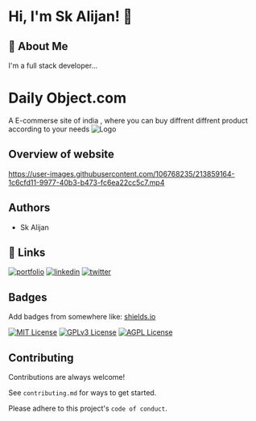 # Hi, I'm Sk Alijan! 👋


## 🚀 About Me
I'm a full stack developer...


# Daily Object.com

A E-commerse site of india , where you can buy diffrent diffrent product according to your needs
![Logo](https://iili.io/HajVAyN.png)


## Overview of website

https://user-images.githubusercontent.com/106768235/213859164-1c6cfd11-9977-40b3-b473-fc6ea22cc5c7.mp4


## Authors

- Sk Alijan


## 🔗 Links
[![portfolio](https://img.shields.io/badge/my_portfolio-000?style=for-the-badge&logo=ko-fi&logoColor=white)](https://katherineoelsner.com/)
[![linkedin](https://img.shields.io/badge/linkedin-0A66C2?style=for-the-badge&logo=linkedin&logoColor=white)](https://www.linkedin.com/)
[![twitter](https://img.shields.io/badge/twitter-1DA1F2?style=for-the-badge&logo=twitter&logoColor=white)](https://twitter.com/)


## Badges

Add badges from somewhere like: [shields.io](https://shields.io/)

[![MIT License](https://img.shields.io/badge/License-MIT-green.svg)](https://choosealicense.com/licenses/mit/)
[![GPLv3 License](https://img.shields.io/badge/License-GPL%20v3-yellow.svg)](https://opensource.org/licenses/)
[![AGPL License](https://img.shields.io/badge/license-AGPL-blue.svg)](http://www.gnu.org/licenses/agpl-3.0)


## Contributing

Contributions are always welcome!

See `contributing.md` for ways to get started.

Please adhere to this project's `code of conduct`.


